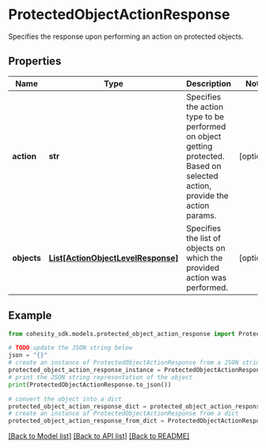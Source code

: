 # ProtectedObjectActionResponse

Specifies the response upon performing an action on protected objects.

## Properties

Name | Type | Description | Notes
------------ | ------------- | ------------- | -------------
**action** | **str** | Specifies the action type to be performed on object getting protected. Based on selected action, provide the action params. | [optional] 
**objects** | [**List[ActionObjectLevelResponse]**](ActionObjectLevelResponse.md) | Specifies the list of objects on which the provided action was performed. | [optional] 

## Example

```python
from cohesity_sdk.models.protected_object_action_response import ProtectedObjectActionResponse

# TODO update the JSON string below
json = "{}"
# create an instance of ProtectedObjectActionResponse from a JSON string
protected_object_action_response_instance = ProtectedObjectActionResponse.from_json(json)
# print the JSON string representation of the object
print(ProtectedObjectActionResponse.to_json())

# convert the object into a dict
protected_object_action_response_dict = protected_object_action_response_instance.to_dict()
# create an instance of ProtectedObjectActionResponse from a dict
protected_object_action_response_from_dict = ProtectedObjectActionResponse.from_dict(protected_object_action_response_dict)
```
[[Back to Model list]](../README.md#documentation-for-models) [[Back to API list]](../README.md#documentation-for-api-endpoints) [[Back to README]](../README.md)


